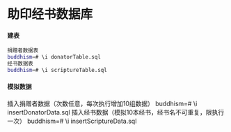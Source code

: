# 助印经书数据库

#### 建表
```bash
捐赠者数据表
buddhism=# \i donatorTable.sql 
经书数据表
buddhism=# \i scriptureTable.sql 
```

#### 模拟数据
插入捐赠者数据（次数任意，每次执行增加10组数据）
buddhism=# \i insertDonatorData.sql
插入经书数据（模拟10本经书，经书名不可重复，限执行一次）
buddhism=# \i insertScriptureData.sql 




